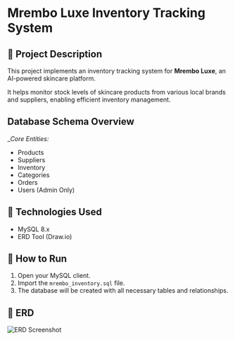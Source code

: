 # Mrembo Luxe Inventory Tracking System

## 📌 Project Description

This project implements an inventory tracking system for **Mrembo Luxe**, an AI-powered skincare platform.

It helps monitor stock levels of skincare products from various local brands and suppliers, enabling efficient inventory management.

## Database Schema Overview
_*Core Entities:*
- Products
- Suppliers
- Inventory
- Categories
- Orders
- Users (Admin Only)

## 💾 Technologies Used

- MySQL 8.x
- ERD Tool (Draw.io)

## 🚀 How to Run

1. Open your MySQL client.
2. Import the `mrembo_inventory.sql` file.
3. The database will be created with all necessary tables and relationships.

## 📸 ERD

![ERD Screenshot](link_to_ERD_image.png)

